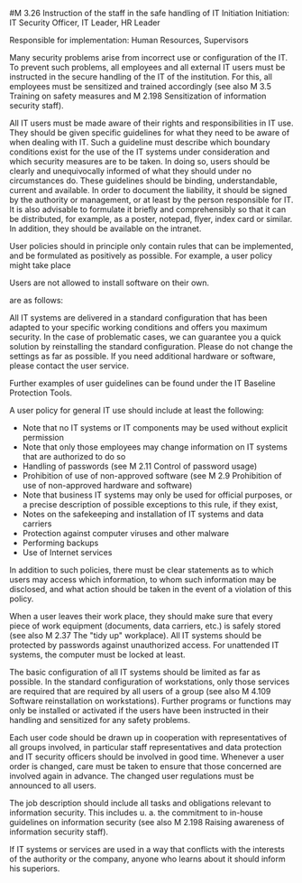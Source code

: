 #M 3.26 Instruction of the staff in the safe handling of IT
Initiation Initiation: IT Security Officer, IT Leader, HR Leader

Responsible for implementation: Human Resources, Supervisors

Many security problems arise from incorrect use or configuration of the IT. To prevent such problems, all employees and all external IT users must be instructed in the secure handling of the IT of the institution. For this, all employees must be sensitized and trained accordingly (see also M 3.5 Training on safety measures and M 2.198 Sensitization of information security staff).

All IT users must be made aware of their rights and responsibilities in IT use. They should be given specific guidelines for what they need to be aware of when dealing with IT. Such a guideline must describe which boundary conditions exist for the use of the IT systems under consideration and which security measures are to be taken. In doing so, users should be clearly and unequivocally informed of what they should under no circumstances do. These guidelines should be binding, understandable, current and available. In order to document the liability, it should be signed by the authority or management, or at least by the person responsible for IT. It is also advisable to formulate it briefly and comprehensibly so that it can be distributed, for example, as a poster, notepad, flyer, index card or similar. In addition, they should be available on the intranet.

User policies should in principle only contain rules that can be implemented, and be formulated as positively as possible. For example, a user policy might take place

Users are not allowed to install software on their own.

are as follows:

All IT systems are delivered in a standard configuration that has been adapted to your specific working conditions and offers you maximum security. In the case of problematic cases, we can guarantee you a quick solution by reinstalling the standard configuration. Please do not change the settings as far as possible. If you need additional hardware or software, please contact the user service.

Further examples of user guidelines can be found under the IT Baseline Protection Tools.

A user policy for general IT use should include at least the following:

* Note that no IT systems or IT components may be used without explicit permission
* Note that only those employees may change information on IT systems that are authorized to do so
* Handling of passwords (see M 2.11 Control of password usage)
* Prohibition of use of non-approved software (see M 2.9 Prohibition of use of non-approved hardware and software)
* Note that business IT systems may only be used for official purposes, or a precise description of possible exceptions to this rule, if they exist,
* Notes on the safekeeping and installation of IT systems and data carriers
* Protection against computer viruses and other malware
* Performing backups
* Use of Internet services


In addition to such policies, there must be clear statements as to which users may access which information, to whom such information may be disclosed, and what action should be taken in the event of a violation of this policy.

When a user leaves their work place, they should make sure that every piece of work equipment (documents, data carriers, etc.) is safely stored (see also M 2.37 The "tidy up" workplace). All IT systems should be protected by passwords against unauthorized access. For unattended IT systems, the computer must be locked at least.

The basic configuration of all IT systems should be limited as far as possible. In the standard configuration of workstations, only those services are required that are required by all users of a group (see also M 4.109 Software reinstallation on workstations). Further programs or functions may only be installed or activated if the users have been instructed in their handling and sensitized for any safety problems.

Each user code should be drawn up in cooperation with representatives of all groups involved, in particular staff representatives and data protection and IT security officers should be involved in good time. Whenever a user order is changed, care must be taken to ensure that those concerned are involved again in advance. The changed user regulations must be announced to all users.

The job description should include all tasks and obligations relevant to information security. This includes u. a. the commitment to in-house guidelines on information security (see also M 2.198 Raising awareness of information security staff).

If IT systems or services are used in a way that conflicts with the interests of the authority or the company, anyone who learns about it should inform his superiors.



